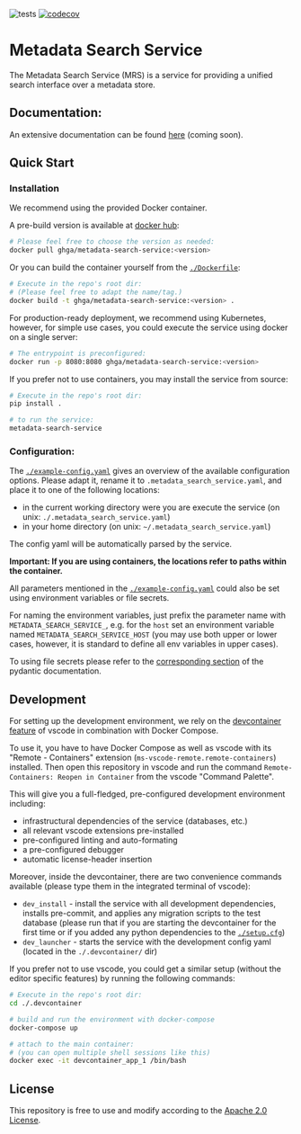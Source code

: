 ![tests](https://github.com/ghga-de/metadata-search-service/actions/workflows/unit_and_int_tests.yaml/badge.svg)
[![codecov](https://codecov.io/gh/ghga-de/metadata-search-service/branch/main/graph/badge.svg?token=GYH99Y71CK)](https://codecov.io/gh/ghga-de/metadata-search-service)
# Metadata Search Service

The Metadata Search Service (MRS) is a service for providing a unified search interface
over a metadata store.

## Documentation:

An extensive documentation can be found [here](...) (coming soon).

## Quick Start

### Installation
We recommend using the provided Docker container.

A pre-build version is available at [docker hub](https://hub.docker.com/repository/docker/ghga/metadata-search-service):
```bash
# Please feel free to choose the version as needed:
docker pull ghga/metadata-search-service:<version>
```

Or you can build the container yourself from the [`./Dockerfile`](./Dockerfile):
```bash
# Execute in the repo's root dir:
# (Please feel free to adapt the name/tag.)
docker build -t ghga/metadata-search-service:<version> .
```

For production-ready deployment, we recommend using Kubernetes, however,
for simple use cases, you could execute the service using docker
on a single server:
```bash
# The entrypoint is preconfigured:
docker run -p 8080:8080 ghga/metadata-search-service:<version>
```

If you prefer not to use containers, you may install the service from source:
```bash
# Execute in the repo's root dir:
pip install .

# to run the service:
metadata-search-service
```

### Configuration:
The [`./example-config.yaml`](./example-config.yaml) gives an overview of the available configuration options.
Please adapt it, rename it to `.metadata_search_service.yaml`, and place it to one of the following locations:
- in the current working directory were you are execute the service (on unix: `./.metadata_search_service.yaml`)
- in your home directory (on unix: `~/.metadata_search_service.yaml`)

The config yaml will be automatically parsed by the service.

**Important: If you are using containers, the locations refer to paths within the container.**

All parameters mentioned in the [`./example-config.yaml`](./example-config.yaml)
could also be set using environment variables or file secrets.

For naming the environment variables, just prefix the parameter name with `METADATA_SEARCH_SERVICE_`,
e.g. for the `host` set an environment variable named `METADATA_SEARCH_SERVICE_HOST`
(you may use both upper or lower cases, however, it is standard to define all env
variables in upper cases).

To using file secrets please refer to the
[corresponding section](https://pydantic-docs.helpmanual.io/usage/settings/#secret-support)
of the pydantic documentation.


## Development
For setting up the development environment, we rely on the
[devcontainer feature](https://code.visualstudio.com/docs/remote/containers) of vscode
in combination with Docker Compose.

To use it, you have to have Docker Compose as well as vscode with its "Remote - Containers" extension (`ms-vscode-remote.remote-containers`) installed.
Then open this repository in vscode and run the command
`Remote-Containers: Reopen in Container` from the vscode "Command Palette".

This will give you a full-fledged, pre-configured development environment including:
- infrastructural dependencies of the service (databases, etc.)
- all relevant vscode extensions pre-installed
- pre-configured linting and auto-formating
- a pre-configured debugger
- automatic license-header insertion

Moreover, inside the devcontainer, there are two convenience commands available
(please type them in the integrated terminal of vscode):
- `dev_install` - install the service with all development dependencies,
installs pre-commit, and applies any migration scripts to the test database
(please run that if you are starting the devcontainer for the first time
or if you added any python dependencies to the [`./setup.cfg`](./setup.cfg))
- `dev_launcher` - starts the service with the development config yaml
(located in the `./.devcontainer/` dir)

If you prefer not to use vscode, you could get a similar setup (without the editor specific features)
by running the following commands:
``` bash
# Execute in the repo's root dir:
cd ./.devcontainer

# build and run the environment with docker-compose
docker-compose up

# attach to the main container:
# (you can open multiple shell sessions like this)
docker exec -it devcontainer_app_1 /bin/bash
```

## License
This repository is free to use and modify according to the [Apache 2.0 License](./LICENSE).
